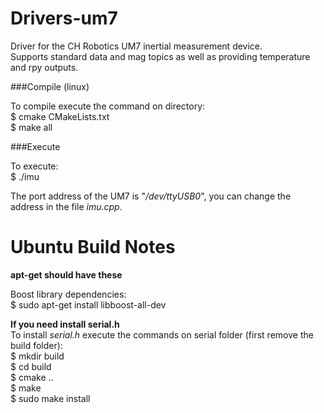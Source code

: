 Drivers-um7
===========

Driver for the CH Robotics UM7 inertial measurement device.  
Supports standard data and mag topics as well as providing temperature and rpy outputs.

###Compile (linux)

To compile execute the command on directory:  
    $ cmake CMakeLists.txt  
    $ make all

###Execute

To execute:  
    $ ./imu

The port address of the UM7 is "*/dev/ttyUSB0*", you can change the address in the file *imu.cpp*.

Ubuntu Build Notes
==================
**apt-get should have these**

Boost library dependencies:  
    $ sudo apt-get install libboost-all-dev


**If you need install serial.h**  
    To install *serial.h* execute the commands on serial folder (first remove the build folder):  
    $ mkdir build  
    $ cd build  
    $ cmake ..  
    $ make  
    $ sudo make install  
